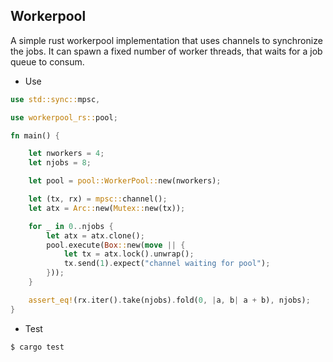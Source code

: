 ## Workerpool
A simple rust workerpool implementation that uses channels to synchronize the jobs. It can spawn a fixed number of worker threads, that waits for a job queue to consum.


* Use
```rust
use std::sync::mpsc,

use workerpool_rs::pool;

fn main() {

    let nworkers = 4;
    let njobs = 8;

    let pool = pool::WorkerPool::new(nworkers);

    let (tx, rx) = mpsc::channel();
    let atx = Arc::new(Mutex::new(tx));

    for _ in 0..njobs {
        let atx = atx.clone();
        pool.execute(Box::new(move || {
            let tx = atx.lock().unwrap();
            tx.send(1).expect("channel waiting for pool");
        }));
    }

    assert_eq!(rx.iter().take(njobs).fold(0, |a, b| a + b), njobs);
}
```

* Test

```shell
$ cargo test
```